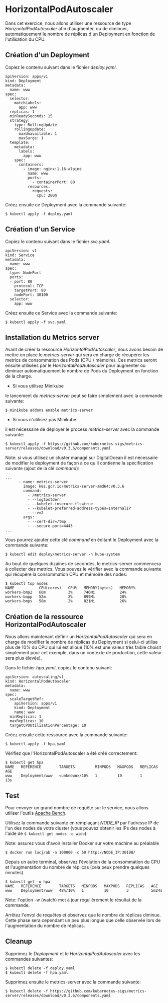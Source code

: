 # HorizontalPodAutoscaler

Dans cet exercice, nous allons utiliser une ressource de type *HorizontalPodAutoscaler* afin d'augmenter, ou de diminuer, automatiquement le nombre de réplicas d'un Deployment en fonction de l'utilisation du CPU.

## Création d'un Deployment

Copiez le contenu suivant dans le fichier *deploy.yaml*.

```
apiVersion: apps/v1
kind: Deployment
metadata:
  name: www
spec:
  selector:
    matchLabels:
      app: www
  replicas: 1
  minReadySeconds: 15
  strategy:
    type: RollingUpdate
    rollingUpdate:
      maxUnavailable: 1
      maxSurge: 1
  template:
    metadata:
      labels:
        app: www
    spec:
      containers:
        - image: nginx:1.16-alpine
          name: www
          ports:
            - containerPort: 80
          resources:
            requests:
              cpu: 200m
```

Créez ensuite ce Deployment avec la commande suivante:

```
$ kubectl apply -f deploy.yaml
```

## Création d'un Service

Copiez le contenu suivant dans le fichier *svc.yaml*.

```
apiVersion: v1
kind: Service
metadata:
  name: www
spec:
  type: NodePort
  ports:
  - port: 80
    protocol: TCP
    targetPort: 80
    nodePort: 30100
  selector:
    app: www
```

Créez ensuite ce Service avec la commande suivante:

```
$ kubectl apply -f svc.yaml
```

## Installation du Metrics server

Avant de créer la ressource *HorizontalPodAutoscaler*, nous avons besoin de mettre en place le *metrics-server* qui sera en charge de récupérer les metrics de consommation des Pods (CPU / mémoire). Ces metrics seront ensuite utilisées par le *HorizontalPodAutoscaler* pour augmenter ou diminuer automatiquement le nombre de Pods du Deployment en fonction de la charge.

- Si vous utilisez Minikube

le lancement du *metrics-server* peut se faire simplement avec la commande suivante:

```
$ minikube addons enable metrics-server
```

- Si vous n'utilisez pas Minikube

il est nécessaire de déployer le process *metrics-server* avec la commande suivante:

```
$ kubectl apply -f https://github.com/kubernetes-sigs/metrics-server/releases/download/v0.3.6/components.yaml
```

Note: si vous utilisez un cluster managé sur DigitalOcean il est nécessaire de modifier le deployment de façon à ce qu'il contienne la spécification suivante (ajout de la clé *command*):

```
...
      - name: metrics-server
        image: k8s.gcr.io/metrics-server-amd64:v0.3.6
        command:
          - /metrics-server
          - --logtostderr
          - --kubelet-insecure-tls=true
          - --kubelet-preferred-address-types=InternalIP
          - --v=2
        args:
          - --cert-dir=/tmp
          - --secure-port=4443
...
```

Vous pourrez ajouter cette clé *command* en  éditant le Deployment avec la commande suivante:

```
$ kubectl edit deploy/metrics-server -n kube-system
```

Au bout de quelques dizaines de secondes, le metrics-server commencera à collecter des metrics. Vous pouvez le vérifier avec la commande suivante qui récupère la consommation CPU et mémoire des nodes:

```
$ kubectl top nodes
NAME           CPU(cores)   CPU%   MEMORY(bytes)   MEMORY%
workers-bmp2   60m          3%     746Mi           24%
workers-bmpp   52m          2%     899Mi           28%
workers-bmps   58m          2%     821Mi           26%
```

## Création de la ressource HorizontalPodAutoscaler

Nous allons maintenant définir un *HorizontalPodAutoscaler* qui sera en charge de modifier le nombre de réplicas du Deployment si celui-ci utilise plus de 10% du CPU qui lui est alloué (10% est une valeur très faible choisit simplement pour cet exemple, dans un contexte de production, cette valeur sera plus élevée).

Dans le fichier *hpa.yaml*, copiez le contenu suivant:

```
apiVersion: autoscaling/v1
kind: HorizontalPodAutoscaler
metadata:
  name: www
spec:
  scaleTargetRef:
    apiVersion: apps/v1
    kind: Deployment
    name: www
  minReplicas: 1
  maxReplicas: 10
  targetCPUUtilizationPercentage: 10
```

Créez ensuite cette ressource avec la commande suivante:

```
$ kubectl apply -f hpa.yaml
```

Vérifiez que l'HorizontalPodAutoscaler a été créé correctement:

```
$ kubectl get hpa
NAME   REFERENCE        TARGETS         MINPODS   MAXPODS   REPLICAS   AGE
www    Deployment/www   <unknown>/10%   1         10        1          13s
```

## Test

Pour envoyer un grand nombre de requête sur le service, nous allons utiliser l'outils [Apache Bench](http://httpd.apache.org/docs/current/programs/ab.html).

Utilisez la commande suivante en remplaçant *NODE_IP* par l'adresse IP de l'un des nodes de votre cluster (vous pouvez obtenir les IPs des nodes à l'aide de `$ kubectl get nodes -o wide`):

Note: assurez vous d'avoir installer Docker sur votre machine au préalable

```
$ docker run lucj/ab -n 100000 -c 50 http://NODE_IP:30100/
```

Depuis un autre terminal, observez l'évolution de la consommation du CPU et l'augmentation du nombre de réplicas (cela peux prendre quelques minutes)

```
$ kubectl get -w hpa
NAME   REFERENCE        TARGETS   MINPODS   MAXPODS   REPLICAS   AGE
www    Deployment/www   48%/10%   1         10        3          5m24s
```

Note: l'option *-w* (watch)  met à jour régulièrement le résultat de la commande.

Arrêtez l'envoi de requêtes et observez que le nombre de réplicas diminue. Cette phase sera cependant un peu plus longue que celle observée lors de l'augmentation du nombre de réplicas.

## Cleanup

Supprimez le *Deployment* et le *HorizontalPodAutoscaler* avec les commandes suivantes:

```
$ kubectl delete -f deploy.yaml
$ kubectl delete -f hpa.yaml
```

Supprimez ensuite le metrics-server avec la commande suivante:

```
$ kubectl delete -f https://github.com/kubernetes-sigs/metrics-server/releases/download/v0.3.6/components.yaml
```
